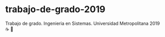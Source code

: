 # trabajo-de-grado-2019
Trabajo de grado. Ingenieria en Sistemas. Universidad Metropolitana 2019 :coffee: :pizza:

